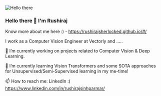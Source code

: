 ![Hello there](https://media1.tenor.com/images/6a4df9527c54d4528fb2b2ab47e7d422/tenor.gif?itemid=13774600)

### Hello there 👋 I'm Rushiraj

Know more about me here :) - https://rushirajsherlocked.github.io/#/ 

I work as a Computer Vision Engineer at Vectorly and .....

🔭 I’m currently working on projects related to Computer Vision & Deep Learning.

🌱 I’m currently learning Vision Transformers and some SOTA approaches for Unsupervised/Semi-Supervised learning in my me-time!

📫 How to reach me: LinkedIn :) https://www.linkedin.com/in/rushirajsinhparmar/





<!--
**rushirajsherlocked/rushirajsherlocked** is a ✨ _special_ ✨ repository because its `README.md` (this file) appears on your GitHub profile.

Here are some ideas to get you started:

🔭 I’m currently working on projects related to Computer Vision & Deep Learning
🌱 I’m currently learning ...
👯 I’m looking to collaborate on ...
🤔 I’m looking for help with ...
💬 Ask me about ...
📫 How to reach me: ...
😄 Pronouns: ...
⚡ Fun fact: ...

